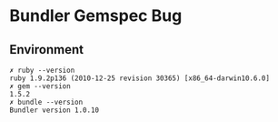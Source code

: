 # Bundler Gemspec Bug

## Environment

    ✗ ruby --version
    ruby 1.9.2p136 (2010-12-25 revision 30365) [x86_64-darwin10.6.0]
    ✗ gem --version
    1.5.2
    ✗ bundle --version
    Bundler version 1.0.10

